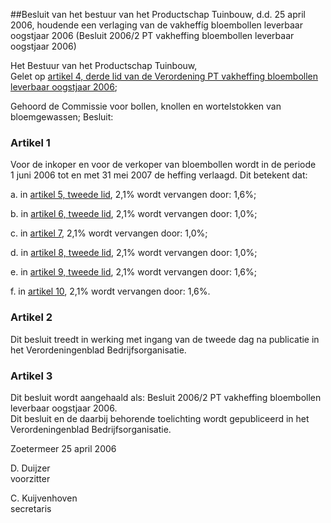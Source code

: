 <meta http-equiv='Content-Type' content='text/html; charset=utf-8' />

##Besluit van het bestuur van het Productschap Tuinbouw, d.d. 25 april 2006, houdende een verlaging van de vakheffíg bloembollen leverbaar oogstjaar 2006 (Besluit 2006/2 PT vakheffing bloembollen leverbaar oogstjaar 2006)

Het Bestuur van het Productschap Tuinbouw,  
Gelet op [artikel 4, derde lid van de Verordening PT vakheffing bloembollen leverbaar oogstjaar 2006](../../../../../../../../../../pbo/verordening/pt/vakheffing/bloembollen/leverbaar/oogstjaar/2006/BWBR0019838/README.md);

Gehoord de Commissie voor bollen, knollen en wortelstokken van bloemgewassen;
Besluit:    

### Artikel  1  

Voor de inkoper en voor de verkoper van bloembollen wordt in de periode 1 juni 2006 tot en met 31 mei 2007 de heffing verlaagd. Dit betekent dat: 

a. in [artikel 5, tweede lid](../../../../../../../../../../pbo/verordening/pt/vakheffing/bloembollen/leverbaar/oogstjaar/2006/BWBR0019838/README.md), 2,1% wordt vervangen door: 1,6%;  

b. in [artikel 6, tweede lid](../../../../../../../../../../pbo/verordening/pt/vakheffing/bloembollen/leverbaar/oogstjaar/2006/BWBR0019838/README.md), 2,1% wordt vervangen door: 1,0%;  

c. in [artikel 7](../../../../../../../../../../pbo/verordening/pt/vakheffing/bloembollen/leverbaar/oogstjaar/2006/BWBR0019838/README.md), 2,1% wordt vervangen door: 1,0%;  

d. in [artikel 8, tweede lid](../../../../../../../../../../pbo/verordening/pt/vakheffing/bloembollen/leverbaar/oogstjaar/2006/BWBR0019838/README.md), 2,1% wordt vervangen door: 1,0%;  

e. in [artikel 9, tweede lid](../../../../../../../../../../pbo/verordening/pt/vakheffing/bloembollen/leverbaar/oogstjaar/2006/BWBR0019838/README.md), 2,1% wordt vervangen door: 1,6%;  

f. in [artikel 10](../../../../../../../../../../pbo/verordening/pt/vakheffing/bloembollen/leverbaar/oogstjaar/2006/BWBR0019838/README.md), 2,1% wordt vervangen door: 1,6%.    

### Artikel  2  

Dit besluit treedt in werking met ingang van de tweede dag na publicatie in het Verordeningenblad Bedrijfsorganisatie.  

### Artikel  3  

Dit besluit wordt aangehaald als: Besluit 2006/2 PT vakheffing bloembollen leverbaar oogstjaar 2006.  
Dit besluit en de daarbij behorende toelichting wordt gepubliceerd in het Verordeningenblad Bedrijfsorganisatie.   

Zoetermeer 
25 april 2006   

D. Duijzer  
voorzitter  

C. Kuijvenhoven  
secretaris    
